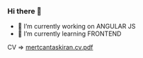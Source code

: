 ### Hi there 👋

- 🔭 I’m currently working on ANGULAR JS
- 🌱 I’m currently learning FRONTEND

CV => [mertcantaskiran.cv.pdf](https://github.com/mertcan-taskiran/mertcan-taskiran/files/10714613/mertcantaskiran.cv.pdf)
